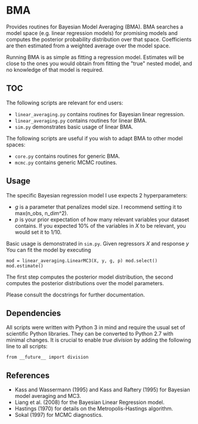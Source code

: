 BMA
===

Provides routines for Bayesian Model Averaging (BMA). BMA searches a model space (e.g. linear regression models) for promising models and computes the posterior probability distribution over that space. Coefficients are then estimated from a weighted average over the model space.

Running BMA is as simple as fitting a regression model. Estimates will be close to the ones you would obtain from fitting the "true" nested model, and no knowledge of that model is required.


TOC
---

The following scripts are relevant for end users:
- `linear_averaging.py` contains routines for Bayesian linear regression.
- `linear_averaging.py` contains routines for linear BMA.
- `sim.py` demonstrates basic usage of linear BMA.

The following scripts are useful if you wish to adapt BMA to other model spaces:
- `core.py` contains routines for generic BMA.
- `mcmc.py` contains generic MCMC routines.


Usage
-----

The specific Bayesian regression model I use expects 2 hyperparameters:
- *g* is a parameter that penalizes model size. I recommend setting it to max(n_obs, n_dim^2).
- *p* is your prior expectation of how many relevant variables your dataset contains. If you expected 10% of the variables in *X* to be relevant, you would set it to 1/10.

Basic usage is demonstrated in `sim.py`. Given regressors *X* and response *y* You can fit the model by executing

`
mod = linear_averaging.LinearMC3(X, y, g, p)
mod.select()
mod.estimate()
`

The first step computes the posterior model distribution, the second computes the posterior distributions over the model parameters.

Please consult the docstrings for further documentation.


Dependencies
-------------

All scripts were written with Python 3 in mind and require the usual set of scientific Python libraries. They can be converted to Python 2.7 with minimal changes. It is crucial to enable *true division* by adding the following line to all scripts:

`
from __future__ import division
`


References
----------

- Kass and Wassermann (1995) and Kass and Raftery (1995) for Bayesian model averaging and MC3.
- Liang et al. (2008) for the Bayesian Linear Regression model.
- Hastings (1970) for details on the Metropolis-Hastings algorithm.
- Sokal (1997) for MCMC diagnostics.